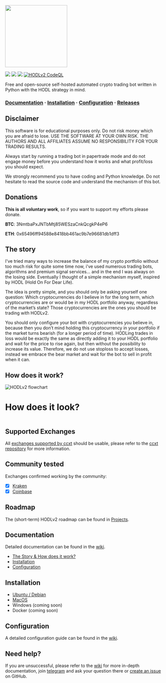 <img src="https://user-images.githubusercontent.com/25501135/212428793-42e04984-62c2-469e-a661-5d343497c453.png" width=200 height=200>

![](https://img.shields.io/github/stars/p0ntsNL/hodlv2?style=social)
![](https://img.shields.io/github/forks/p0ntsNL/hodlv2?style=social)
[![](https://img.shields.io/badge/Telegram%20community-HODLV2?logo=telegram)](https://t.me/hodlv2)
[![HODLv2 CodeQL](https://github.com/p0ntsnl/hodlv2/workflows/CodeQL/badge.svg)](https://github.com/p0ntsnl/hodlv2/actions/)

Free and open-source self-hosted automated crypto trading bot written in Python with the HODL strategy in mind.

### [Documentation](https://github.com/p0ntsNL/hodlv2/wiki) · [Installation](https://github.com/p0ntsNL/hodlv2/wiki/Installation) · [Configuration](https://github.com/p0ntsNL/hodlv2/wiki/Configuration) · [Releases](https://github.com/p0ntsNL/hodlv2/wiki/Releases)

## Disclaimer

This software is for educational purposes only. Do not risk money which
you are afraid to lose. USE THE SOFTWARE AT YOUR OWN RISK. THE AUTHORS
AND ALL AFFILIATES ASSUME NO RESPONSIBILITY FOR YOUR TRADING RESULTS.

Always start by running a trading bot in papertrade mode and do not engage money
before you understand how it works and what profit/loss you should
expect.

We strongly recommend you to have coding and Python knowledge. Do not
hesitate to read the source code and understand the mechanism of this bot.

## Donations

**This is all voluntary work**, so if you want to support my efforts please donate.

**BTC**: 3NmtbaPxJNTbMtj85WESzaCnkQcgkP4eP6

**ETH**: 0x65496ff94588e8418bb461ac9b7e96681db1dff3

## The story

I've tried many ways to increase the balance of my crypto portfolio without too much risk for quite some time now, i've used numerous trading bots, algorithms and premium signal services... and in the end I was always on the losing side.
Eventually I thought of a simple mechanism myself, inspired by HODL (Hold On For Dear Life).

The idea is pretty simple, and you should only be asking yourself one question:
Which cryptocurrencies do I believe in for the long term, which cryptocurrencies are or would be in my HODL portfolio anyway, regardless of the market’s state? Those cryptocurrencies are the ones you should be trading with HODLv2.

You should only configure your bot with cryptocurrencies you believe in, because then you don’t mind holding this cryptocurrency in your portfolio if the market turns bearish (for a longer period of time).
HODLing trades in loss would be exactly the same as directly adding it to your HODL portfolio and wait for the price to rise again, but then without the possibility to increase its value. Therefore, we do not use stoploss to accept losses, instead we embrace the bear market and wait for the bot to sell in profit when it can.

## How does it work?

![HODLv2 flowchart](https://user-images.githubusercontent.com/25501135/213145451-2a446a40-5ea4-4064-975a-7436abf7425f.svg)

# How does it look?

![<img src="https://user-images.githubusercontent.com/25501135/215349078-61e46196-ecf3-464f-80ee-530f95148513.png">](https://user-images.githubusercontent.com/25501135/215349078-61e46196-ecf3-464f-80ee-530f95148513.png)

## Supported Exchanges

All [exchanges supported by ccxt](https://github.com/ccxt/ccxt/#supported-cryptocurrency-exchange-markets) should be usable, please refer to the [ccxt repository](https://github.com/ccxt/ccxt) for more information.

## Community tested

Exchanges confirmed working by the community:

- [X] [Kraken](https://kraken.com/)
- [X] [Coinbase](https://coinbase.com/join/WARMER_5?src=referral-link)

## Roadmap

The (short-term) HODLv2 roadmap can be found in [Projects](https://github.com/p0ntsNL/hodlv2/projects).

## Documentation

Detailed documentation can be found in the [wiki](https://github.com/p0ntsNL/hodlv2/wiki).

- [The Story & How does it work?](https://github.com/p0ntsNL/hodlv2/wiki)
- [Installation](https://github.com/p0ntsNL/hodlv2/wiki/Installation)
- [Configuration](https://github.com/p0ntsNL/hodlv2/wiki/Configuration)

## Installation

- [Ubuntu / Debian](https://github.com/p0ntsNL/hodlv2/wiki/Installation-%7C-Ubuntu-&-Debian)
- [MacOS](https://github.com/p0ntsNL/hodlv2/wiki/Installation-%7C-MacOS)
- Windows (coming soon)
- Docker (coming soon)

## Configuration

A detailed configuration guide can be found in the [wiki](https://github.com/p0ntsNL/hodlv2/wiki/Configuration).

## Need help?

If you are unsuccessful, please refer to the [wiki](https://github.com/p0ntsNL/hodlv2/wiki) for more in-depth documentation, join [telegram](https://t.me/hodlv2) and ask your question there or [create an issue](https://github.com/p0ntsNL/hodlv2/issues) on GitHub.
